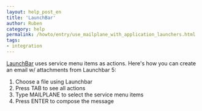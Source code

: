 ```yaml
---
layout: help_post_en
title: 'LaunchBar'
author: Ruben
category: help
permalink: /howto/entry/use_mailplane_with_application_launchers.html
tags:
- integration
---
```


[LaunchBar](http://www.obdev.at/products/launchbar) uses service menu items as actions. Here's how you can create an email w/ attachments from Launchbar 5:

1. Choose a file using Launchbar
2. Press TAB to see all actions
3. Type MAILPLANE to select the service menu items
4. Press ENTER to compose the message
